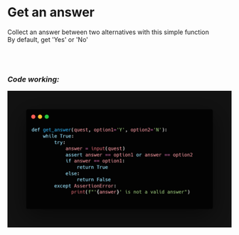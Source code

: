 # Get an answer

Collect an answer between two alternatives with this simple function  
By default, get 'Yes' or 'No'

</br>
</br>

### _Code working:_

<img src="code.png" alt="code preview">
